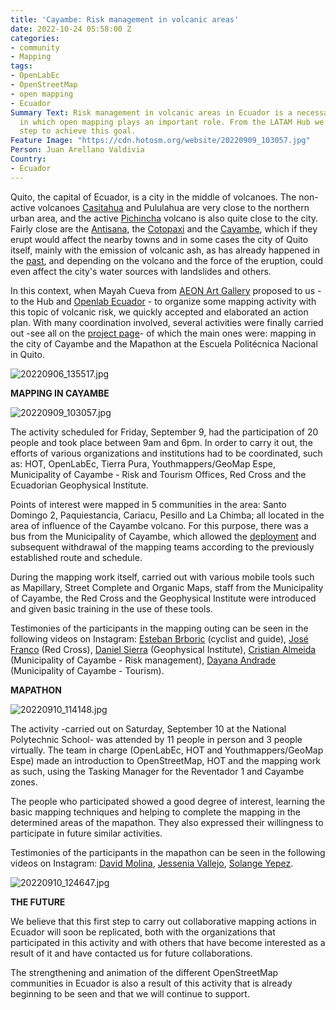 ```yaml
---
title: 'Cayambe: Risk management in volcanic areas'
date: 2022-10-24 05:58:00 Z
categories:
- community
- Mapping
tags:
- OpenLabEc
- OpenStreetMap
- open mapping
- Ecuador
Summary Text: Risk management in volcanic areas in Ecuador is a necessary activity
  in which open mapping plays an important role. From the LATAM Hub we took a first
  step to achieve this goal.
Feature Image: "https://cdn.hotosm.org/website/20220909_103057.jpg"
Person: Juan Arellano Valdivia
Country:
- Ecuador
---
```


Quito, the capital of Ecuador, is a city in the middle of volcanoes. The non-active volcanoes [Casitahua](https://volcano.si.edu/volcano.cfm?vn=352808) and Pululahua are very close to the northern urban area, and the active [Pichincha](https://en.wikipedia.org/wiki/Pichincha_(volcano)) volcano is also quite close to the city. Fairly close are the [Antisana](https://en.wikipedia.org/wiki/Antisana), the [Cotopaxi](https://en.wikipedia.org/wiki/Cotopaxi) and the [Cayambe](https://en.wikipedia.org/wiki/Cayambe_(volcano)), which if they erupt would affect the nearby towns and in some cases the city of Quito itself, mainly with the emission of volcanic ash, as has already happened in the [past](https://earthobservatory.nasa.gov/images/10427/ash-from-erupting-el-reventador-blankets-quito), and depending on the volcano and the force of the eruption, could even affect the city's water sources with landslides and others.

In this context, when Mayah Cueva from [AEON Art Gallery](https://www.instagram.com/aeongallery/?hl=es) proposed to us - to the Hub and [Openlab Ecuador](https://openlab.ec/) - to organize some mapping activity with this topic of volcanic risk, we quickly accepted and elaborated an action plan. With many coordination involved, several activities were finally carried out -see all on the [project page](https://stories.hotosm.org/mapping-volcanoes-in-ecuador/index.html)- of which the main ones were: mapping in the city of Cayambe and the Mapathon at the Escuela Politécnica Nacional in Quito.

![20220906_135517.jpg](https://cdn.hotosm.org/website/20220906_135517.jpg)

**MAPPING IN CAYAMBE**

![20220909_103057.jpg](https://cdn.hotosm.org/website/20220909_103057.jpg)

The activity scheduled for Friday, September 9, had the participation of 20 people and took place between 9am and 6pm. In order to carry it out, the efforts of various organizations and institutions had to be coordinated, such as: HOT, OpenLabEc, Tierra Pura, Youthmappers/GeoMap Espe, Municipality of Cayambe - Risk and Tourism Offices, Red Cross and the Ecuadorian Geophysical Institute.

Points of interest were mapped in 5 communities in the area: Santo Domingo 2, Paquiestancia, Cariacu, Pesillo and La Chimba; all located in the area of influence of the Cayambe volcano. For this purpose, there was a bus from the Municipality of Cayambe, which allowed the [deployment](https://www.youtube.com/watch?v=RUVKyTnJ3pw) and subsequent withdrawal of the mapping teams according to the previously established route and schedule.

During the mapping work itself, carried out with various mobile tools such as Mapillary, Street Complete and Organic Maps, staff from the Municipality of Cayambe, the Red Cross and the Geophysical Institute were introduced and given basic training in the use of these tools.

Testimonies of the participants in the mapping outing can be seen in the following videos on Instagram: [Esteban Brboric](https://www.instagram.com/p/CibLZGNpLpk/) (cyclist and guide), [José Franco](https://www.instagram.com/p/CiiBhG6AR4G/) (Red Cross), [Daniel Sierra](https://www.instagram.com/p/Cif_JA_JLns/) (Geophysical Institute), [Cristian Almeida](https://www.instagram.com/p/CikxWoUp_O-/) (Municipality of Cayambe - Risk management), [Dayana Andrade](https://www.instagram.com/p/CinLhh0gWOp/) (Municipality of Cayambe - Tourism).

**MAPATHON**

![20220910_114148.jpg](https://cdn.hotosm.org/website/20220910_114148.jpg)

The activity -carried out on Saturday, September 10 at the National Polytechnic School- was attended by 11 people in person and 3 people virtually. The team in charge (OpenLabEc, HOT and Youthmappers/GeoMap Espe) made an introduction to OpenStreetMap, HOT and the mapping work as such, using the Tasking Manager for the Reventador 1 and Cayambe zones.

The people who participated showed a good degree of interest, learning the basic mapping techniques and helping to complete the mapping in the determined areas of the mapathon. They also expressed their willingness to participate in future similar activities.

Testimonies of the participants in the mapathon can be seen in the following videos on Instagram: [David Molina](https://www.instagram.com/p/CivyWTLpGPT/), [Jessenia Vallejo](https://www.instagram.com/p/Cis81ySJ5JQ/), [Solange Yepez](https://www.instagram.com/p/CiyVGpfJSDn/).

![20220910_124647.jpg](https://cdn.hotosm.org/website/20220910_124647.jpg)

**THE FUTURE**

We believe that this first step to carry out collaborative mapping actions in Ecuador will soon be replicated, both with the organizations that participated in this activity and with others that have become interested as a result of it and have contacted us for future collaborations.

The strengthening and animation of the different OpenStreetMap communities in Ecuador is also a result of this activity that is already beginning to be seen and that we will continue to support.